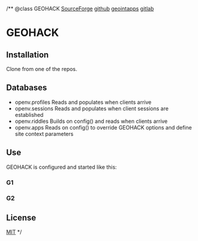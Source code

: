 /**
@class GEOHACK
	[SourceForge](https://sourceforge.net) 
	[github](https://github.com/acmesds/geohack.git) 
	[geointapps](https://git.geointapps.org/acmesds/geohack)
	[gitlab](https://gitlab.weat.nga.ic.gov/acmesds/geohack.git)
	
# GEOHACK

## Installation

Clone from one of the repos. 

## Databases

* openv.profiles Reads and populates when clients arrive  
* openv.sessions Reads and populates when client sessions are established  
* openv.riddles Builds on config() and reads when clients arrive  
* openv.apps Reads on config() to override GEOHACK options and define site context parameters

## Use

GEOHACK is configured and started like this:



### G1
### G2


## License

[MIT](LICENSE)
*/